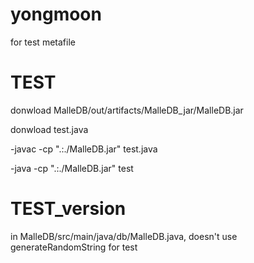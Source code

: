# yongmoon
for test metafile

# TEST 
donwload MalleDB/out/artifacts/MalleDB_jar/MalleDB.jar

donwload test.java 

-javac -cp ".:./MalleDB.jar" test.java

-java -cp ".:./MalleDB.jar" test

# TEST_version 
 in MalleDB/src/main/java/db/MalleDB.java,  doesn't use generateRandomString for test

